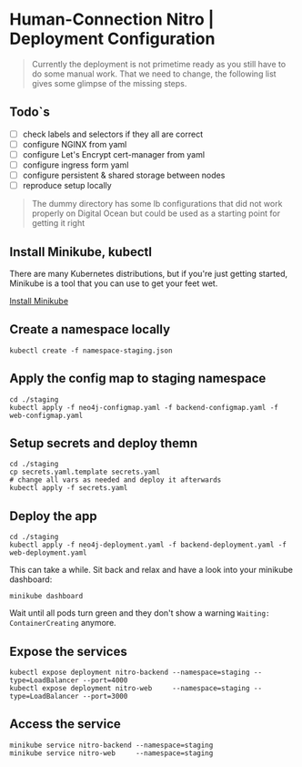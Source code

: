 # Human-Connection Nitro | Deployment Configuration

> Currently the deployment is not primetime ready as you still have to do some manual work. That we need to change, the following list gives some glimpse of the missing steps.

## Todo`s
- [ ] check labels and selectors if they all are correct
- [ ] configure NGINX from yaml
- [ ] configure Let's Encrypt cert-manager from yaml
- [ ] configure ingress form yaml
- [ ] configure persistent & shared storage between nodes
- [ ] reproduce setup locally

> The dummy directory has some lb configurations that did not work properly on Digital Ocean but could be used as a starting point for getting it right

## Install Minikube, kubectl
There are many Kubernetes distributions, but if you're just getting started, Minikube is a tool that you can use to get your feet wet.

[Install Minikube](https://kubernetes.io/docs/tasks/tools/install-minikube/)

## Create a namespace locally
```shell
kubectl create -f namespace-staging.json
```

## Apply the config map to staging namespace
```shell
cd ./staging
kubectl apply -f neo4j-configmap.yaml -f backend-configmap.yaml -f web-configmap.yaml
```

## Setup secrets and deploy themn
```shell
cd ./staging
cp secrets.yaml.template secrets.yaml
# change all vars as needed and deploy it afterwards
kubectl apply -f secrets.yaml
```

## Deploy the app
```shell
cd ./staging
kubectl apply -f neo4j-deployment.yaml -f backend-deployment.yaml -f web-deployment.yaml
```
This can take a while.
Sit back and relax and have a look into your minikube dashboard:
```
minikube dashboard
```
Wait until all pods turn green and they don't show a warning `Waiting: ContainerCreating` anymore.

## Expose the services

```shell
kubectl expose deployment nitro-backend --namespace=staging --type=LoadBalancer --port=4000
kubectl expose deployment nitro-web     --namespace=staging --type=LoadBalancer --port=3000
```

## Access the service

```shell
minikube service nitro-backend --namespace=staging
minikube service nitro-web     --namespace=staging
```
